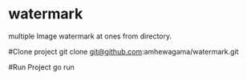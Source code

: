 # watermark
multiple Image watermark at ones from directory.


#Clone project
git clone git@github.com:amhewagama/watermark.git

#Run Project
go run

